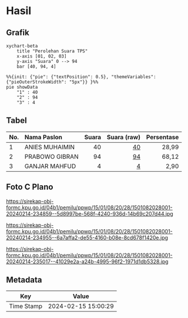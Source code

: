 # Hasil

## Grafik

```mermaid
xychart-beta
    title "Perolehan Suara TPS"
    x-axis [01, 02, 03]
    y-axis "Suara" 0 --> 94
    bar [40, 94, 4]
```

```mermaid
%%{init: {"pie": {"textPosition": 0.5}, "themeVariables": {"pieOuterStrokeWidth": "5px"}} }%%
pie showData
    "1" : 40
    "2" : 94
    "3" : 4
```

## Tabel

| No. | Nama Paslon    | Suara | Suara (raw) | Persentase |
|:--- |:-------------- | -----:| -----------:| ----------:|
| 1   | ANIES MUHAIMIN | 40    | [40][p-1]   | 28,99      |
| 2   | PRABOWO GIBRAN | 94    | [94][p-2]   | 68,12      |
| 3   | GANJAR MAHFUD  | 4     | [4][p-3]    | 2,90       |


[p-1]: https://github.com/gigit-pemilu/pemilu-2024-15-jambi/blob/main/pilpres/hitung-suara/sub/15-jambi/sub/01--kerinci/sub/08-keliling-danau/sub/2028-pancuran-bangko/sub/001-tps/sub/paslon-1.txt
[p-2]: https://github.com/gigit-pemilu/pemilu-2024-15-jambi/blob/main/pilpres/hitung-suara/sub/15-jambi/sub/01--kerinci/sub/08-keliling-danau/sub/2028-pancuran-bangko/sub/001-tps/sub/paslon-2.txt
[p-3]: https://github.com/gigit-pemilu/pemilu-2024-15-jambi/blob/main/pilpres/hitung-suara/sub/15-jambi/sub/01--kerinci/sub/08-keliling-danau/sub/2028-pancuran-bangko/sub/001-tps/sub/paslon-3.txt

## Foto C Plano

https://sirekap-obj-formc.kpu.go.id/04b1/pemilu/ppwp/15/01/08/20/28/1501082028001-20240214-234859--5d8997be-568f-4240-936d-14b69c207d44.jpg

https://sirekap-obj-formc.kpu.go.id/04b1/pemilu/ppwp/15/01/08/20/28/1501082028001-20240214-234955--6a7affa2-de55-4160-b08e-8cd678f1420e.jpg

https://sirekap-obj-formc.kpu.go.id/04b1/pemilu/ppwp/15/01/08/20/28/1501082028001-20240214-235017--41029e2a-a24b-4995-96f2-1971d1db5328.jpg


## Metadata

| Key        | Value               |
| ---------- | ------------------- |
| Time Stamp | 2024-02-15 15:00:29 |



